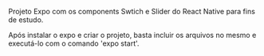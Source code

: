 Projeto Expo com os components Swtich e Slider do React Native para fins de estudo.

Após instalar o expo e criar o projeto, basta incluir os arquivos no mesmo e executá-lo com o comando 'expo start'.

